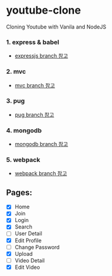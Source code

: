 # youtube-clone
Cloning Youtube with Vanila and NodeJS

### 1. express & babel
- [expressjs branch 참고](https://github.com/yoojh9/youtube-clone/tree/expressjs)

### 2. mvc
- [mvc branch 참고](https://github.com/yoojh9/youtube-clone/tree/mvc)

### 3. pug
- [pug branch 참고](https://github.com/yoojh9/youtube-clone/tree/pug)

### 4. mongodb
- [mongodb branch 참고](https://github.com/yoojh9/youtube-clone/tree/mongodb)

### 5. webpack
- [webpack branch 참고](https://github.com/yoojh9/youtube-clone/tree/webpack)

## Pages:
- [x] Home
- [x] Join
- [x] Login
- [x] Search
- [ ] User Detail
- [x] Edit Profile
- [ ] Change Password
- [x] Upload
- [ ] Video Detail
- [x] Edit Video
